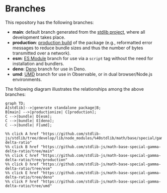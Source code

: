 <!--

@license Apache-2.0

Copyright (c) 2022 The Stdlib Authors.

Licensed under the Apache License, Version 2.0 (the "License");
you may not use this file except in compliance with the License.
You may obtain a copy of the License at

    http://www.apache.org/licenses/LICENSE-2.0

Unless required by applicable law or agreed to in writing, software
distributed under the License is distributed on an "AS IS" BASIS,
WITHOUT WARRANTIES OR CONDITIONS OF ANY KIND, either express or implied.
See the License for the specific language governing permissions and
limitations under the License.

-->

# Branches

This repository has the following branches:

-   **main**: default branch generated from the [stdlib project][stdlib-url], where all development takes place.
-   **production**: [production build][production-url] of the package (e.g., reformatted error messages to reduce bundle sizes and thus the number of bytes transmitted over a network).
-   **esm**: [ES Module][esm-url] branch for use via a `script` tag without the need for installation and bundlers.
-   **deno**: [Deno][deno-url] branch for use in Deno.
-   **umd**: [UMD][umd-url] branch for use in Observable, or in dual browser/Node.js environments.

The following diagram illustrates the relationships among the above branches:

```mermaid
graph TD;
A[stdlib]-->|generate standalone package|B;
B[main] -->|productionize| C[production];
C -->|bundle| D[esm];
C -->|bundle| E[deno];
C -->|bundle| F[umd];

%% click A href "https://github.com/stdlib-js/stdlib/tree/develop/lib/node_modules/%40stdlib/math/base/special/gamma-delta-ratio"
%% click B href "https://github.com/stdlib-js/math-base-special-gamma-delta-ratio/tree/main"
%% click C href "https://github.com/stdlib-js/math-base-special-gamma-delta-ratio/tree/production"
%% click D href "https://github.com/stdlib-js/math-base-special-gamma-delta-ratio/tree/esm"
%% click E href "https://github.com/stdlib-js/math-base-special-gamma-delta-ratio/tree/deno"
%% click F href "https://github.com/stdlib-js/math-base-special-gamma-delta-ratio/tree/umd"
```

[stdlib-url]: https://github.com/stdlib-js/stdlib/tree/develop/lib/node_modules/%40stdlib/math/base/special/gamma-delta-ratio
[production-url]: https://github.com/stdlib-js/math-base-special-gamma-delta-ratio/tree/production
[deno-url]: https://github.com/stdlib-js/math-base-special-gamma-delta-ratio/tree/deno
[umd-url]: https://github.com/stdlib-js/math-base-special-gamma-delta-ratio/tree/umd
[esm-url]: https://github.com/stdlib-js/math-base-special-gamma-delta-ratio/tree/esm